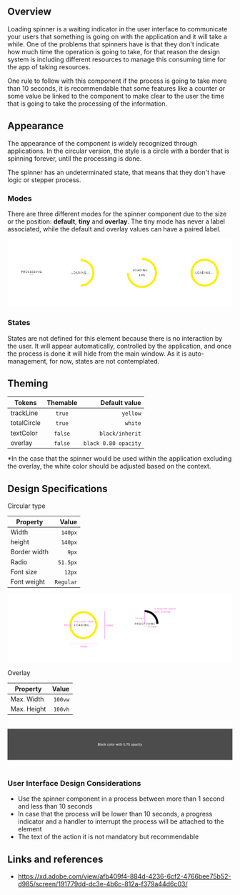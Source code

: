 ## Overview

Loading spinner is a waiting indicator in the user interface to communicate your users that something is going on with the application and it will take a while. One of the problems that spinners have is that they don't indicate how much time the operation is going to take, for that reason the design system is including different resources to manage this consuming time for the app of taking resources.

One rule to follow with this component if the process is going to take more than 10 seconds, it is recommendable that some features like a counter or some value be linked to the component to make clear to the user the time that is going to take the processing of the information.

## Appearance

The appearance of the component is widely recognized through applications.
In the circular version, the style is a circle with a border that is spinning forever, until the processing is done.

The spinner has an undeterminated state, that means that they don't have logic or stepper process.

### Modes

There are three different modes for the spinner component due to the size or the position: __default__, __tiny__ and __overlay__.
The tiny mode has never a label associated, while the default and overlay values can have a paired label.

![Spinner circular mode](images/spinner_modes.png)

### States

States are not defined for this element because there is no interaction by the user. It will appear automatically, controlled by the application, and once the process is done it will hide from the main window. 
As it is auto-management, for now, states are not contemplated.

## Theming

| Tokens        | Themable      | Default value |
| ------------- |:-------------:| -------------:|
| trackLine       | `true`     | `yellow`  |
| totalCircle      | `true`     | `white`  |
| textColor       | `false`     | `black/inherit`  |
| overlay       | `false`     | `black 0.80 opacity`  |

*In the case that the spinner would be used within the application excluding the overlay, the white color should be adjusted based on the context.

## Design Specifications

Circular type

| Property           | Value|
|--------------------|------:|
| Width              | `140px`|
| height             | `140px`|
| Border width       | `9px` |
| Radio              | `51.5px` |
| Font size          | `12px` |
| Font weight        | `Regular` |


![Spinner specifications for circular mode](images/spinner_specs.png)

Overlay

| Property           | Value|
|--------------------|------:|
| Max. Width         | `100vw`|
| Max. Height        | `100vh`|

![Spinner specifications for the overlay](images/spinner_overlay.png)

### User Interface Design Considerations

- Use the spinner component in a process between more than 1 second and less than 10 seconds
- In case that the process will be lower than 10 seconds, a progress indicator and a handler to interrupt the process will be attached to the element
- The text of the action it is not mandatory but recommendable

## Links and references

- https://xd.adobe.com/view/afb409f4-884d-4236-6cf2-4766bee75b52-d985/screen/191779dd-dc3e-4b6c-812a-f379a44d6c03/
